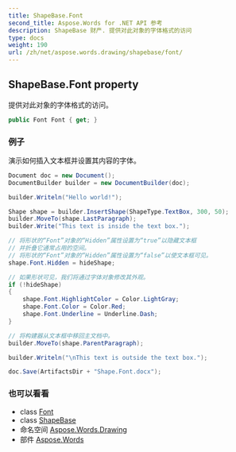 ```yaml
---
title: ShapeBase.Font
second_title: Aspose.Words for .NET API 参考
description: ShapeBase 财产. 提供对此对象的字体格式的访问
type: docs
weight: 190
url: /zh/net/aspose.words.drawing/shapebase/font/
---
```

## ShapeBase.Font property

提供对此对象的字体格式的访问。

```csharp
public Font Font { get; }
```

### 例子

演示如何插入文本框并设置其内容的字体。

```csharp
Document doc = new Document();
DocumentBuilder builder = new DocumentBuilder(doc);

builder.Writeln("Hello world!");

Shape shape = builder.InsertShape(ShapeType.TextBox, 300, 50);
builder.MoveTo(shape.LastParagraph);
builder.Write("This text is inside the text box.");

// 将形状的“Font”对象的“Hidden”属性设置为“true”以隐藏文本框
// 并折叠它通常占用的空间。
// 将形状的“Font”对象的“Hidden”属性设置为“false”以使文本框可见。
shape.Font.Hidden = hideShape;

// 如果形状可见，我们将通过字体对象修改其外观。
if (!hideShape)
{
    shape.Font.HighlightColor = Color.LightGray;
    shape.Font.Color = Color.Red;
    shape.Font.Underline = Underline.Dash;
}

// 将构建器从文本框中移回主文档中。
builder.MoveTo(shape.ParentParagraph);

builder.Writeln("\nThis text is outside the text box.");

doc.Save(ArtifactsDir + "Shape.Font.docx");
```

### 也可以看看

* class [Font](../../../aspose.words/font/)
* class [ShapeBase](../)
* 命名空间 [Aspose.Words.Drawing](../../shapebase/)
* 部件 [Aspose.Words](../../../)


